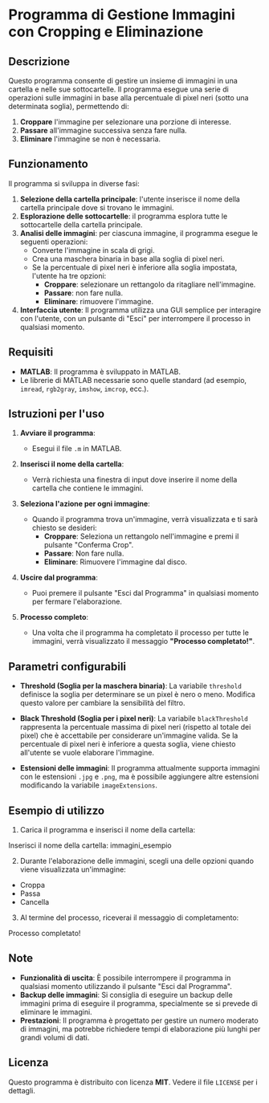 # Programma di Gestione Immagini con Cropping e Eliminazione

## Descrizione

Questo programma consente di gestire un insieme di immagini in una cartella e nelle sue sottocartelle. Il programma esegue una serie di operazioni sulle immagini in base alla percentuale di pixel neri (sotto una determinata soglia), permettendo di:

1. **Croppare** l'immagine per selezionare una porzione di interesse.
2. **Passare** all'immagine successiva senza fare nulla.
3. **Eliminare** l'immagine se non è necessaria.

## Funzionamento

Il programma si sviluppa in diverse fasi:

1. **Selezione della cartella principale**: l'utente inserisce il nome della cartella principale dove si trovano le immagini.
2. **Esplorazione delle sottocartelle**: il programma esplora tutte le sottocartelle della cartella principale.
3. **Analisi delle immagini**: per ciascuna immagine, il programma esegue le seguenti operazioni:
   - Converte l'immagine in scala di grigi.
   - Crea una maschera binaria in base alla soglia di pixel neri.
   - Se la percentuale di pixel neri è inferiore alla soglia impostata, l'utente ha tre opzioni:
     - **Croppare**: selezionare un rettangolo da ritagliare nell'immagine.
     - **Passare**: non fare nulla.
     - **Eliminare**: rimuovere l'immagine.
4. **Interfaccia utente**: Il programma utilizza una GUI semplice per interagire con l'utente, con un pulsante di "Esci" per interrompere il processo in qualsiasi momento.

## Requisiti

- **MATLAB**: Il programma è sviluppato in MATLAB.
- Le librerie di MATLAB necessarie sono quelle standard (ad esempio, `imread`, `rgb2gray`, `imshow`, `imcrop`, ecc.).

## Istruzioni per l'uso

1. **Avviare il programma**:
   - Esegui il file `.m` in MATLAB.
   
2. **Inserisci il nome della cartella**:
   - Verrà richiesta una finestra di input dove inserire il nome della cartella che contiene le immagini.
   
3. **Seleziona l'azione per ogni immagine**:
   - Quando il programma trova un'immagine, verrà visualizzata e ti sarà chiesto se desideri:
     - **Croppare**: Seleziona un rettangolo nell'immagine e premi il pulsante "Conferma Crop".
     - **Passare**: Non fare nulla.
     - **Eliminare**: Rimuovere l'immagine dal disco.

4. **Uscire dal programma**:
   - Puoi premere il pulsante "Esci dal Programma" in qualsiasi momento per fermare l'elaborazione.

5. **Processo completo**:
   - Una volta che il programma ha completato il processo per tutte le immagini, verrà visualizzato il messaggio **"Processo completato!"**.

## Parametri configurabili

- **Threshold (Soglia per la maschera binaria)**: 
   La variabile `threshold` definisce la soglia per determinare se un pixel è nero o meno. Modifica questo valore per cambiare la sensibilità del filtro.
   
- **Black Threshold (Soglia per i pixel neri)**: 
   La variabile `blackThreshold` rappresenta la percentuale massima di pixel neri (rispetto al totale dei pixel) che è accettabile per considerare un'immagine valida. Se la percentuale di pixel neri è inferiore a questa soglia, viene chiesto all'utente se vuole elaborare l'immagine.

- **Estensioni delle immagini**:
   Il programma attualmente supporta immagini con le estensioni `.jpg` e `.png`, ma è possibile aggiungere altre estensioni modificando la variabile `imageExtensions`.

## Esempio di utilizzo

1. Carica il programma e inserisci il nome della cartella:

Inserisci il nome della cartella: immagini_esempio


2. Durante l'elaborazione delle immagini, scegli una delle opzioni quando viene visualizzata un'immagine:
- Croppa
- Passa
- Cancella

3. Al termine del processo, riceverai il messaggio di completamento:

Processo completato!


## Note

- **Funzionalità di uscita**: È possibile interrompere il programma in qualsiasi momento utilizzando il pulsante "Esci dal Programma".
- **Backup delle immagini**: Si consiglia di eseguire un backup delle immagini prima di eseguire il programma, specialmente se si prevede di eliminare le immagini.
- **Prestazioni**: Il programma è progettato per gestire un numero moderato di immagini, ma potrebbe richiedere tempi di elaborazione più lunghi per grandi volumi di dati.

## Licenza

Questo programma è distribuito con licenza **MIT**. Vedere il file `LICENSE` per i dettagli.
